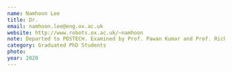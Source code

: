 ```yaml
---
name: Namhoon Lee
title: Dr.
email: namhoon.lee@eng.ox.ac.uk
website: http://www.robots.ox.ac.uk/~namhoon
note: Departed to POSTECH. Examined by Prof. Pawan Kumar and Prof. Richard Hartley
category: Graduated PhD Students
photo: 
year: 2020
---
```

